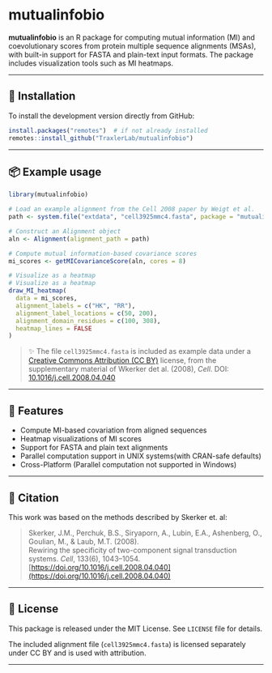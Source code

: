 
# mutualinfobio

**mutualinfobio** is an R package for computing mutual information (MI) and coevolutionary scores from protein multiple sequence alignments (MSAs), with built-in support for FASTA and plain-text input formats. The package includes visualization tools such as MI heatmaps.

---

## 🔧 Installation

To install the development version directly from GitHub:

```r
install.packages("remotes")  # if not already installed
remotes::install_github("TraxlerLab/mutualinfobio")
```

---

## 📦 Example usage

```r
library(mutualinfobio)

# Load an example alignment from the Cell 2008 paper by Weigt et al.
path <- system.file("extdata", "cell3925mmc4.fasta", package = "mutualinfobio")

# Construct an Alignment object
aln <- Alignment(alignment_path = path)

# Compute mutual information-based covariance scores
mi_scores <- getMICovarianceScore(aln, cores = 8)

# Visualize as a heatmap
# Visualize as a heatmap
draw_MI_heatmap(
  data = mi_scores,
  alignment_labels = c("HK", "RR"),
  alignment_label_locations = c(50, 200),
  alignment_domain_residues = c(100, 308),
  heatmap_lines = FALSE
)
```

> ✨ The file `cell3925mmc4.fasta` is included as example data under a [Creative Commons Attribution (CC BY)](https://creativecommons.org/licenses/by/4.0/) license, from the supplementary material of Wkerker det al. (2008), *Cell*. DOI: [10.1016/j.cell.2008.04.040](https://doi.org/10.1016/j.cell.2008.04.040)

---

## 🧬 Features

- Compute MI-based covariation from aligned sequences
- Heatmap visualizations of MI scores
- Support for FASTA and plain text alignments
- Parallel computation support in UNIX systems(with CRAN-safe defaults)
- Cross-Platform (Parallel computation not supported in Windows)

---

## 📖 Citation

This work was based on the methods described by Skerker et. al:

> Skerker, J.M., Perchuk, B.S., Siryaporn, A., Lubin, E.A., Ashenberg, O., Goulian, M., & Laub, M.T. (2008).  
> Rewiring the specificity of two-component signal transduction systems. *Cell*, 133(6), 1043–1054.  
> [https://doi.org/10.1016/j.cell.2008.04.040](https://doi.org/10.1016/j.cell.2008.04.040)

---

## 📄 License

This package is released under the MIT License. See `LICENSE` file for details.

The included alignment file (`cell3925mmc4.fasta`) is licensed separately under CC BY and is used with attribution.

---
